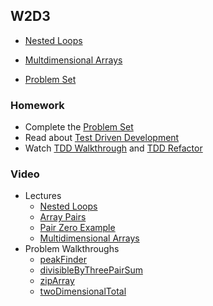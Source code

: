 ## W2D3

+ [Nested Loops][nested-loops]
+ [Multdimensional Arrays][multi-arrays]


+ [Problem Set][w2d3-pset]


### Homework

+ Complete the [Problem Set][w2d3-pset]
+ Read about [Test Driven Development][tdd]
+ Watch [TDD Walkthrough][tdd-walkthrough] and [TDD Refactor][tdd-refactor]

### Video

+ Lectures
  + [Nested Loops](https://vimeo.com/209266622/098d7f2652)
  + [Array Pairs](https://vimeo.com/209266439/7cd96c703b)
  + [Pair Zero Example](https://vimeo.com/209266741/76c98a88af)
  + [Multidimensional Arrays](https://vimeo.com/209266506/dcb752c8e3)
+ Problem Walkthroughs
  + [peakFinder](https://vimeo.com/208725705/45d6963483)
  + [divisibleByThreePairSum](https://vimeo.com/208725670/0ca1b5dce6)
  + [zipArray](https://vimeo.com/213908365/501cb3f1d5)
  + [twoDimensionalTotal](https://vimeo.com/213908390/7b2801e18b)


[nested-loops]: ./notes/nested_loops.md
[multi-arrays]: ./notes/multidimensional_arrays.md
[tdd]: ./notes/tdd_homework_reading.md
[tdd-walkthrough]: https://vimeo.com/246870568/2c3af4e1fe
[tdd-refactor]: https://vimeo.com/246870596/9dba3a1a9e

[w2d3-pset]: ./w2d3_pset.zip
